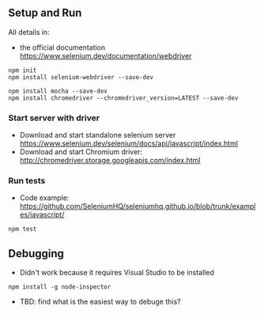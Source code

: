 ## Setup and Run
All details in:
* the official documentation https://www.selenium.dev/documentation/webdriver
```
npm init
npm install selenium-webdriver --save-dev

npm install mocha --save-dev
npm install chromedriver --chromedriver_version=LATEST --save-dev
```

### Start server with driver
* Download and start standalone selenium server https://www.selenium.dev/selenium/docs/api/javascript/index.html
* Download and start Chromium driver: http://chromedriver.storage.googleapis.com/index.html

### Run tests
* Code example: https://github.com/SeleniumHQ/seleniumhq.github.io/blob/trunk/examples/javascript/
```
npm test
```

## Debugging
* Didn't work because it requires Visual Studio to be installed
```
npm install -g node-inspector
```
* TBD: find what is the easiest way to debuge this?  
